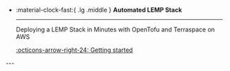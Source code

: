 <div class="grid cards" markdown>

-   :material-clock-fast:{ .lg .middle } __Automated LEMP Stack__

    ---

    Deploying a LEMP Stack in Minutes with OpenTofu and Terraspace on AWS

    [:octicons-arrow-right-24: Getting started](#)

<!-- -   :fontawesome-brands-markdown:{ .lg .middle } __It's just Markdown__

    ---

    Focus on your content and generate a responsive and searchable static site

    [:octicons-arrow-right-24: Reference](#)

-   :material-format-font:{ .lg .middle } __Made to measure__

    ---

    Change the colors, fonts, language, icons, logo and more with a few lines

    [:octicons-arrow-right-24: Customization](#)

-   :material-scale-balance:{ .lg .middle } __Open Source, MIT__

    ---

    Material for MkDocs is licensed under MIT and available on [GitHub]

    [:octicons-arrow-right-24: License](#) -->

</div>
---
